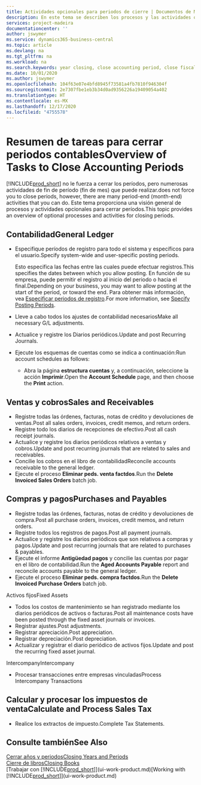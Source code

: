 ```yaml
---
title: Actividades opcionales para periodos de cierre | Documentos de Microsoft
description: En este tema se describen los procesos y las actividades opcionales para cerrar periodos contables en Business Central.
services: project-madeira
documentationcenter: ''
author: jswymer
ms.service: dynamics365-business-central
ms.topic: article
ms.devlang: na
ms.tgt_pltfrm: na
ms.workload: na
ms.search.keywords: year closing, close accounting period, close fiscal year, aging, creditor payments, vendor payments
ms.date: 10/01/2020
ms.author: jswymer
ms.openlocfilehash: 104f63e07e4bfd8945f73581a4fb7810f946304f
ms.sourcegitcommit: 2e7307fbe1eb3b34d0ad9356226a19409054a402
ms.translationtype: HT
ms.contentlocale: es-MX
ms.lasthandoff: 12/17/2020
ms.locfileid: "4755578"
---
```

# <a name="overview-of-tasks-to-close-accounting-periods"></a><span data-ttu-id="18156-103">Resumen de tareas para cerrar periodos contables</span><span class="sxs-lookup"><span data-stu-id="18156-103">Overview of Tasks to Close Accounting Periods</span></span>
[!INCLUDE[prod_short](includes/prod_short.md)] <span data-ttu-id="18156-104">no le fuerza a cerrar los períodos, pero numerosas actividades de fin de período (fin de mes) que puede realizar.</span><span class="sxs-lookup"><span data-stu-id="18156-104">does not force you to close periods, however, there are many period-end (month-end) activities that you can do.</span></span> <span data-ttu-id="18156-105">Este tema proporciona una visión general de procesos y actividades opcionales para cerrar períodos.</span><span class="sxs-lookup"><span data-stu-id="18156-105">This topic provides an overview of optional processes and activities for closing periods.</span></span>  

## <a name="general-ledger"></a><span data-ttu-id="18156-106">Contabilidad</span><span class="sxs-lookup"><span data-stu-id="18156-106">General Ledger</span></span>
* <span data-ttu-id="18156-107">Especifique períodos de registro para todo el sistema y específicos para el usuario.</span><span class="sxs-lookup"><span data-stu-id="18156-107">Specify system-wide and user-specific posting periods.</span></span>  

    <span data-ttu-id="18156-108">Esto especifica las fechas entre las cuales puede efectuar registros.</span><span class="sxs-lookup"><span data-stu-id="18156-108">This specifies the dates between which you allow posting.</span></span> <span data-ttu-id="18156-109">En función de su empresa, puede permitir el registro al inicio del periodo o hacia el final.</span><span class="sxs-lookup"><span data-stu-id="18156-109">Depending on your business, you may want to allow posting at the start of the period, or toward the end.</span></span> <span data-ttu-id="18156-110">Para obtener más información, vea [Especificar periodos de registro](finance-how-specify-posting-periods.md).</span><span class="sxs-lookup"><span data-stu-id="18156-110">For more information, see [Specify Posting Periods](finance-how-specify-posting-periods.md).</span></span>  
* <span data-ttu-id="18156-111">Lleve a cabo todos los ajustes de contabilidad necesarios</span><span class="sxs-lookup"><span data-stu-id="18156-111">Make all necessary G/L adjustments.</span></span>  
* <span data-ttu-id="18156-112">Actualice y registre los Diarios periódicos.</span><span class="sxs-lookup"><span data-stu-id="18156-112">Update and post Recurring Journals.</span></span>  
  <!--* Process Consolidations-->
* <span data-ttu-id="18156-113">Ejecute los esquemas de cuentas como se indica a continuación:</span><span class="sxs-lookup"><span data-stu-id="18156-113">Run account schedules as follows:</span></span>  
  * <span data-ttu-id="18156-114">Abra la página **estructura cuentas** y, a continuación, seleccione la acción **Imprimir**.</span><span class="sxs-lookup"><span data-stu-id="18156-114">Open the **Account Schedule** page, and then choose the **Print** action.</span></span>  

## <a name="sales-and-receivables"></a><span data-ttu-id="18156-115">Ventas y cobros</span><span class="sxs-lookup"><span data-stu-id="18156-115">Sales and Receivables</span></span>
* <span data-ttu-id="18156-116">Registre todas las órdenes, facturas, notas de crédito y devoluciones de ventas.</span><span class="sxs-lookup"><span data-stu-id="18156-116">Post all sales orders, invoices, credit memos, and return orders.</span></span>  
* <span data-ttu-id="18156-117">Registre todo los diarios de recepciones de efectivo.</span><span class="sxs-lookup"><span data-stu-id="18156-117">Post all cash receipt journals.</span></span>  
* <span data-ttu-id="18156-118">Actualice y registre los diarios periódicos relativos a ventas y cobros.</span><span class="sxs-lookup"><span data-stu-id="18156-118">Update and post recurring journals that are related to sales and receivables.</span></span>  
* <span data-ttu-id="18156-119">Concilie los cobros en el libro de contabilidad</span><span class="sxs-lookup"><span data-stu-id="18156-119">Reconcile accounts receivable to the general ledger.</span></span>  
* <span data-ttu-id="18156-120">Ejecute el proceso **Eliminar peds. venta factdos**.</span><span class="sxs-lookup"><span data-stu-id="18156-120">Run the **Delete Invoiced Sales Orders** batch job.</span></span>  

## <a name="purchases-and-payables"></a><span data-ttu-id="18156-121">Compras y pagos</span><span class="sxs-lookup"><span data-stu-id="18156-121">Purchases and Payables</span></span>
* <span data-ttu-id="18156-122">Registre todas las órdenes, facturas, notas de crédito y devoluciones de compra.</span><span class="sxs-lookup"><span data-stu-id="18156-122">Post all purchase orders, invoices, credit memos, and return orders.</span></span>  
* <span data-ttu-id="18156-123">Registre todos los registros de pagos.</span><span class="sxs-lookup"><span data-stu-id="18156-123">Post all payment journals.</span></span>  
* <span data-ttu-id="18156-124">Actualice y registre los diarios periódicos que son relativos a compras y pagos.</span><span class="sxs-lookup"><span data-stu-id="18156-124">Update and post recurring journals that are related to purchases & payables.</span></span>  
* <span data-ttu-id="18156-125">Ejecute el informe **Antigüedad pagos** y concilie las cuentas por pagar en el libro de contabilidad.</span><span class="sxs-lookup"><span data-stu-id="18156-125">Run the **Aged Accounts Payable** report and reconcile accounts payable to the general ledger.</span></span>  
* <span data-ttu-id="18156-126">Ejecute el proceso **Eliminar peds. compra factdos**.</span><span class="sxs-lookup"><span data-stu-id="18156-126">Run the **Delete Invoiced Purchase Orders** batch job.</span></span>  

<span data-ttu-id="18156-127">Activos fijos</span><span class="sxs-lookup"><span data-stu-id="18156-127">Fixed Assets</span></span>
* <span data-ttu-id="18156-128">Todos los costos de mantenimiento se han registrado mediante los diarios periódicos de activos o facturas.</span><span class="sxs-lookup"><span data-stu-id="18156-128">Post all maintenance costs have been posted through the fixed asset journals or invoices.</span></span>
* <span data-ttu-id="18156-129">Registrar ajustes.</span><span class="sxs-lookup"><span data-stu-id="18156-129">Post adjustments.</span></span>
* <span data-ttu-id="18156-130">Registrar apreciación.</span><span class="sxs-lookup"><span data-stu-id="18156-130">Post appreciation.</span></span>
* <span data-ttu-id="18156-131">Registrar depreciación.</span><span class="sxs-lookup"><span data-stu-id="18156-131">Post depreciation.</span></span>
* <span data-ttu-id="18156-132">Actualizar y registrar el diario periódico de activos fijos.</span><span class="sxs-lookup"><span data-stu-id="18156-132">Update and post the recurring fixed asset journal.</span></span>

<span data-ttu-id="18156-133">Intercompany</span><span class="sxs-lookup"><span data-stu-id="18156-133">Intercompany</span></span>
* <span data-ttu-id="18156-134">Procesar transacciones entre empresas vinculadas</span><span class="sxs-lookup"><span data-stu-id="18156-134">Process Intercompany Transactions</span></span>

## <a name="calculate-and-process-sales-tax"></a><span data-ttu-id="18156-135">Calcular y procesar los impuestos de venta</span><span class="sxs-lookup"><span data-stu-id="18156-135">Calculate and Process Sales Tax</span></span>
* <span data-ttu-id="18156-136">Realice los extractos de impuesto.</span><span class="sxs-lookup"><span data-stu-id="18156-136">Complete Tax Statements.</span></span>  

## <a name="see-also"></a><span data-ttu-id="18156-137">Consulte también</span><span class="sxs-lookup"><span data-stu-id="18156-137">See Also</span></span>
[<span data-ttu-id="18156-138">Cerrar años y periodos</span><span class="sxs-lookup"><span data-stu-id="18156-138">Closing Years and Periods</span></span>](year-close-years-periods.md)  
[<span data-ttu-id="18156-139">Cierre de libros</span><span class="sxs-lookup"><span data-stu-id="18156-139">Closing Books</span></span>](year-close-books.md)  
<span data-ttu-id="18156-140">[Trabajar con [!INCLUDE[prod_short](includes/prod_short.md)]](ui-work-product.md)</span><span class="sxs-lookup"><span data-stu-id="18156-140">[Working with [!INCLUDE[prod_short](includes/prod_short.md)]](ui-work-product.md)</span></span>
